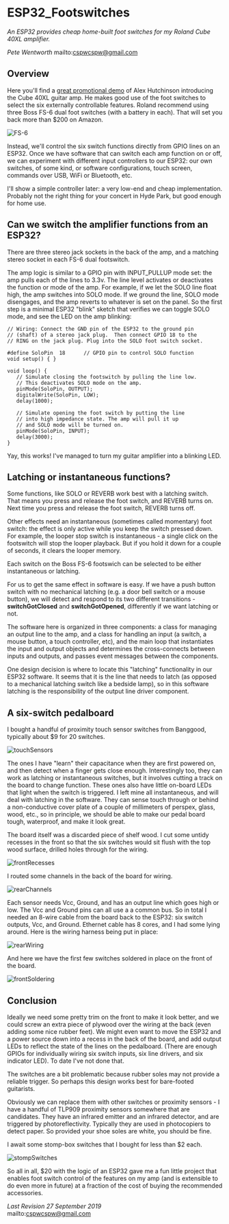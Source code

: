 # ESP32_Footswitches

*_An ESP32 provides cheap home-built foot switches for my Roland Cube 40XL amplifier._*

_Pete Wentworth_    mailto:cspwcspw@gmail.com  

## Overview

Here you'll find a [great promotional demo](https://www.youtube.com/watch?v=m5H6hk8yA-s) 
of Alex Hutchinson 
introducing the Cube 40XL guitar amp. He makes good 
use of the foot switches to select the six externally 
controllable features. Roland recommend using three 
Boss FS-6 dual foot switches (with a battery in each). 
That will set you back more than $200 on Amazon. 

![FS-6](Images/FS6_Footswitch.png "Boss FS-6 Dual Foot Switch")

Instead, we'll control the six switch functions directly from
GPIO lines on an ESP32. Once we have software that can
switch each amp function on or off, we can experiment with
different input controllers to our ESP32: our own switches,
of some kind, or software configurations, touch screen, 
commands over USB, WiFi or Bluetooth, etc.

I'll show a simple controller later: a
very low-end and cheap implementation. Probably not 
the right thing for your concert in Hyde Park,
but good enough for home use. 

## Can we switch the amplifier functions from an ESP32?

There are three stereo jack sockets in the back of the amp,
and a matching stereo socket in each FS-6 dual footswitch.

The amp logic is similar to a GPIO pin with INPUT_PULLUP mode
set: the amp pulls each of the lines to 3.3v. The line level
activates or deactivates the function or mode of the amp.
For example, if we let the SOLO line float high, the amp switches
into SOLO mode. If we ground the line, SOLO mode disengages, 
and the amp reverts to whatever is set on the panel.  So the 
first step is a minimal ESP32 "blink" sketch that verifies we can 
toggle SOLO mode, and see the LED on the amp blinking:

```
// Wiring: Connect the GND pin of the ESP32 to the ground pin 
// (shaft) of a stereo jack plug.  Then connect GPIO 18 to the 
// RING on the jack plug. Plug into the SOLO foot switch socket.

#define SoloPin  18      // GPIO pin to control SOLO function 
void setup() { }

void loop() {
   // Simulate closing the footswitch by pulling the line low.
   // This deactivates SOLO mode on the amp. 
   pinMode(SoloPin, OUTPUT);
   digitalWrite(SoloPin, LOW);
   delay(1000);

   // Simulate opening the foot switch by putting the line 
   // into high impedance state. The amp will pull it up  
   // and SOLO mode will be turned on.
   pinMode(SoloPin, INPUT);
   delay(3000); 
}

```
Yay, this works!  I've managed to turn my guitar
amplifier into a blinking LED.
  
## Latching or instantaneous functions?

Some functions, like SOLO or REVERB work best with a 
latching switch.  That means you press and release
the foot switch, and REVERB turns on.  Next time you 
press and release the foot switch, REVERB turns off.

Other effects need an instantaneous (sometimes called momentary)
foot switch: the effect is only active while you keep
the switch pressed down. For example, the looper stop
switch is instantaneous - a single click on the footswitch 
will stop the looper playback.  But if you hold it down 
for a couple of seconds, it clears the looper memory. 

Each switch on the Boss FS-6 footswich can be selected to 
be either instantaneous or latching. 

For us to get the same effect in software is easy. If 
we have a push button switch with no mechanical 
latching (e.g. a door bell switch or a mouse button), 
we will detect and respond to its two different transitions -
__switchGotClosed__ and __switchGotOpened__, differently if we
want latching or not. 

The software here is organized in 
three components: a class for 
managing an output line to the
amp, and a class for handling an 
input (a switch, a mouse button, 
a touch controller, etc), and the main loop
that instantiates the input and output objects and 
determines the cross-connects between inputs and outputs,
and passes event messages between the components. 

One design decision is where to 
locate this "latching" functionality in our ESP32 
software.  It seems that it is the line that needs to
latch (as opposed to a mechanical latching switch like a 
bedside lamp), so in this software latching is the 
responsibility of the output line driver component. 

## A six-switch pedalboard

I bought a handful of proximity touch sensor switches 
from Banggood, typically about $9 for 20 switches.  

![touchSensors](Images/touch_sensors.jpg "Touch Sensors")

The ones I have "learn" their capacitance when they are first
powered on, and then detect when a finger gets close enough.
Interestingly too, they can work as latching or instantaneous
switches, but it involves cutting a track on the board to 
change function. These ones also have little on-board LEDs that
light when the switch is triggered. I 
left mine all instantaneous, and will deal
with latching in the software. They can sense touch through or
behind a non-conductive cover plate of a couple of millimeters 
of perspex, glass, wood, etc., so in principle, we should be able
to make our pedal board tough, waterproof, and
make it look great.

The board itself was a discarded piece of shelf wood.  I cut some
untidy recesses in the front so that the six switches would
sit flush with the top wood surface, drilled holes through for the
wiring. 

![frontRecesses](Images/front_recesses.jpg "Front Recesses")

I routed some channels in the back of the board for 
wiring. 

![rearChannels](Images/rear_channels.jpg "Rear channels")

Each sensor needs Vcc, Ground, and has an output line which goes
high or low. The Vcc and Ground pins can all use a 
a common bus.  So in total I needed an 8-wire cable from the board
back to the ESP32: six switch outputs, Vcc, and Ground. Ethernet 
cable has 8 cores, and I had some lying around. Here is the 
wiring harness being put in place:  

![rearWiring](Images/rear_wiring.jpg "Rear wiring")

And here we have the first few switches soldered in place on the front of
the board.

![frontSoldering](Images/front_soldering.jpg "Front soldering")

## Conclusion

Ideally we need some pretty trim on the front to make it look better, 
and we could screw an extra piece of plywood over the wiring at
the back (even adding some nice rubber feet).  We might even want
to move the ESP32 and a power source down into a recess in the back
of the board, and add output LEDs to reflect the state of the lines
on the pedalboard.  (There are enough GPIOs for individually wiring
six switch inputs, six line drivers, and six indicator LED).
To date I've not done that.

The switches are a bit problematic because rubber soles
may not provide a reliable trigger. So perhaps 
this design works best for bare-footed guitarists. 

Obviously we can replace them with other switches or proximity sensors - 
I have a handful of TLP909 proximity sensors somewhere that 
are candidates.  They have an infrared emitter and an 
infrared detector, and are triggered by photoreflectivity.
Typically they are used in photocopiers to detect paper. 
So provided your shoe soles are white, you should be fine.

I await some stomp-box switches that I bought for less than $2 each. 

![stompSwitches](Images/stomp_switches.png "Stomp Switches")

So all in all, $20 with the logic of an ESP32 gave me a 
fun little project that enables foot switch control of the 
features on my amp 
(and is extensible to do even more in future) at a fraction of 
the cost of buying the recommended accessories.

 
*Last Revision 27 September 2019*  
mailto:cspwcspw@gmail.com 



